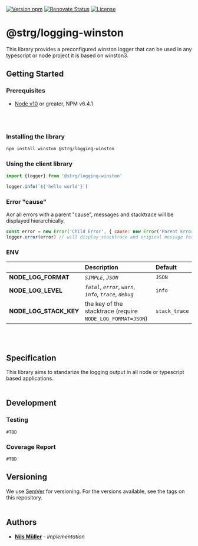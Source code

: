 [![Version npm](https://img.shields.io/npm/v/@strg/logging-winston.svg?style=for-the-badge&logo=npm&logoColor=white)](https://www.npmjs.com/package/@strg/logging-winston)
[![Renovate Status](https://img.shields.io/badge/renovate-enabled-brightgreen?logo=renovatebot&style=for-the-badge)](https://app.renovatebot.com/dashboard)
[![License](https://img.shields.io/github/license/strg-at/logging-winston?style=for-the-badge&color=brightgreen)](https://github.com/strg-at/logging-winston/blob/master/LICENSE)

# @strg/logging-winston
This library provides a preconfigured winston logger that can be used in any typescript or node project it is based on winston3.

## Getting Started

### Prerequisites
- [Node v10](https://nodejs.org) or greater, NPM v6.4.1
<br>
<br>

### Installing the library

```bash
npm install winston @strg/logging-winston
```

### Using the client library
```javascript
import {logger} from '@strg/logging-winston'

logger.info(`${'hello world'}`)

```
### Error "cause"
Аor all errors with a parent "cause", messages and stacktrace will be displayed hierarchically.
```javascript
const error = new Error('Child Error', { cause: new Error('Parent Error')})
logger.error(error) // will display stacktrace and original message for child and parent errors
```

### ENV

|    | Description | Default |
|:---|:------------|:--------|
| **NODE_LOG_FORMAT** | _`SIMPLE`_, _`JSON`_ | `JSON` |
| **NODE_LOG_LEVEL** | _`fatal`_,  _`error`_, _`warn`_, _`info`_, _`trace`_, _`debug`_ | `info` |
| **NODE_LOG_STACK_KEY** | the key of the stacktrace (require `NODE_LOG_FORMAT=JSON`) | `stack_trace` |

<br>
<br>

## Specification
This library aims to standarize the logging output in all node or typescript based applications.
<br>
<br>

## Development

### Testing
`#TBD`

### Coverage Report
`#TBD`

## Versioning

We use [SemVer](http://semver.org/) for versioning. For the versions available, see the tags on this repository.
<br>
<br>


## Authors
* **[Nils Müller](mailto:nils.mueller@strg.at)** - *implementation*
